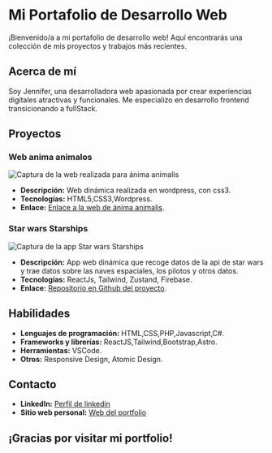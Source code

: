 # Mi Portafolio de Desarrollo Web

¡Bienvenido/a a mi portafolio de desarrollo web! Aquí encontrarás una colección de mis proyectos y trabajos más recientes.

## Acerca de mí

Soy Jennifer, una desarrolladora web apasionada por crear experiencias digitales atractivas y funcionales. Me especializo en desarrollo frontend transicionando a fullStack.

## Proyectos

### Web anima animalos

![Captura de la web realizada para ánima animalis](/anima-animalis.webp)

* **Descripción:** Web dinámica realizada en wordpress, con css3.
* **Tecnologías:** HTML5,CSS3,Wordpress.
* **Enlace:** [Enlace a la web de ánima animalis](https://animaanimalis.es/).

### Star wars Starships

![Captura de la app Star wars Starships](/star_wars.webp)

* **Descripción:** App web dinámica que recoge datos de la api de star wars y trae datos sobre las naves espaciales, los pilotos y otros datos.
* **Tecnologías:** ReactJs, Tailwind, Zustand, Firebase.
* **Enlace:** [Repositorio en Github del proyecto](https://github.com/jenDevelopez/star-wars).



## Habilidades

* **Lenguajes de programación:** HTML,CSS,PHP,Javascript,C#.
* **Frameworks y librerías:** ReactJS,Tailwind,Bootstrap,Astro.
* **Herramientas:** VSCode.
* **Otros:** Responsive Design, Atomic Design.

## Contacto

* **LinkedIn:** [Perfil de linkedin](https://www.linkedin.com/in/jendevelopez/)
* **Sitio web personal:** [Web del portfolio](https://www.jendevelopez.es)

## ¡Gracias por visitar mi portfolio!


